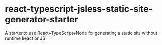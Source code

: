 # react-typescript-jsless-static-site-generator-starter

A starter to use React+TypeScript+Node for generating a static site without runtime React or JS

